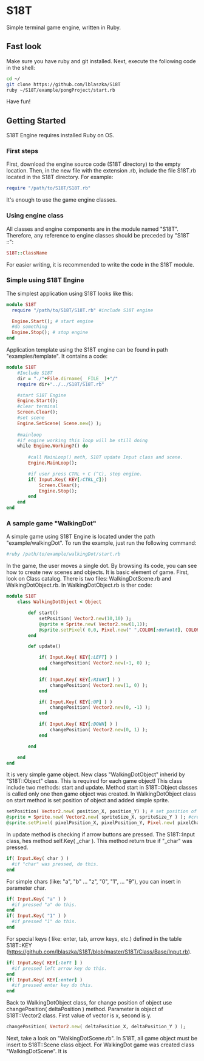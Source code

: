 # S18T
Simple terminal game engine, written in Ruby.

## Fast look
Make sure you have ruby and git installed. Next, execute the following code in the shell:
```bash
cd ~/
git clone https://github.com/lblaszka/S18T
ruby ~/S18T/example/pongProject/start.rb

```
Have fun!

## Getting Started
S18T Engine requires installed Ruby on OS.
### First steps
First, download the engine source code (S18T directory) to the empty location. Then, in the new file with the extension .rb, include the file S18T.rb located in the S18T directory. For example:
```Ruby
require "/path/to/S18T/S18T.rb"
```
It's enough to use the game engine classes.

### Using engine class
All classes and engine components are in the module named "S18T". Therefore, any reference to engine classes should be preceded by "S18T ::":
```Ruby
S18T::ClassName
```
For easier writing, it is recommended to write the code in the S18T module.

### Simple using S18T Engine
The simplest application using S18T looks like this:
```Ruby
module S18T
  require "/path/to/S18T/S18T.rb" #include S18T engine

  Engine.Start(); # start engine
  #do something
  Engine.Stop(); # stop engine
end
```
Application template using the S18T engine can be found in path "examples/template". It contains a code:
```Ruby
module S18T
    #Include S18T
    dir = "./"+File.dirname(__FILE__)+"/"
    require dir+"../../S18T/S18T.rb"

    #start S18T Engine
    Engine.Start();
    #clear terminal
    Screen.Clear();
    #set scene
    Engine.SetScene( Scene.new() );
    
    #mainloop
    #if engine working this loop will be still doing
    while Engine.Working?() do
        
        #call MainLoop() meth, S18T update Input class and scene.
        Engine.MainLoop();

        #if user press CTRL + C (^C), stop engine.
        if( Input.Key( KEY[:CTRL_C]))
            Screen.Clear();
            Engine.Stop();
        end
    end
end
```

### A sample game "WalkingDot"
A simple game using S18T Engine is located under the path "example/walkingDot". To run the example, just run the following command:
```Bash
#ruby /path/to/example/walkingDot/start.rb
```
In the game, the user moves a single dot. By browsing its code, you can see how to create new scenes and objects. It is basic element of game.
First, look on Class catalog. There is two files: WalkingDotScene.rb and WalkingDotObject.rb. In WalkingDotObject.rb is ther code:
```ruby
module S18T
    class WalkingDotObject < Object

        def start()
            setPosition( Vector2.new(10,10) );
            @sprite = Sprite.new( Vector2.new(1,1));
            @sprite.setPixel( 0,0, Pixel.new(" ",COLOR[:default], COLOR[:blue]));
        end

        def update()

            if( Input.Key( KEY[:LEFT] ) )
                changePosition( Vector2.new(-1, 0) );
            end

            if( Input.Key( KEY[:RIGHT] ) )
                changePosition( Vector2.new(1, 0) );
            end

            if( Input.Key( KEY[:UP] ) )
                changePosition( Vector2.new(0, -1) );
            end

            if( Input.Key( KEY[:DOWN] ) )
                changePosition( Vector2.new(0, 1) );
            end

        end

    end
end
```
It is very simple game object. New class "WalkingDotObject" inherid by "S18T::Object" class. This is required for each game object!
This class include two methods: start and update. Method start in S18T::Object classes is called only one then game object was created. In WalkingDotObject class on start method is set position of object and added simple sprite.
```ruby
setPosition( Vector2.new( position_X, position_Y) ); # set position of game object
@sprite = Sprite.new( Vector2.new( spriteSize_X, spriteSize_Y ) ); #created new S18T::Sprite object and set as @sprite 
@sprite.setPixel( pixelPosition_X, pixelPosition_Y, Pixel.new( pixelChar, fontColor, backgroundColor ) ); #in created sprite on size 1x1, set pixel on position x and y.
```
In update method is checking if arrow buttons are pressed. The S18T::Input class, hes method self.Key( \_char ). This method return true if "\_char" was pressed.
```ruby
if( Input.Key( char ) )
  #if "char" was pressed, do this.
end
```
For simple chars (like: "a", "b" ... "z", "0", "1", ... "9"), you can insert in parameter char.
```ruby
if( Input.Key( "a" ) )
  #if pressed "a" do this.
end
if( Input.Key( "1" ) )
  #if pressed "1" do this.
end
```
For special keys ( like: enter, tab, arrow keys, etc.) defined in the table S18T::KEY (https://github.com/lblaszka/S18T/blob/master/S18T/Class/Base/Input.rb).
```ruby
if( Input.Key( KEY[:left ] )
  #if pressed left arrow key do this.
end
if( Input.Key( KEY[:enter] )
  #if pressed enter key do this.
end
```
Back to WalkingDotObject class, for change position of object use changePosition( deltaPosition ) method. Parameter is object of S18T::Vector2 class. First value of vector is x, second is y.
```ruby
changePosition( Vector2.new( deltaPosition_X, deltaPosition_Y ) );
```
Next, take a look on "WalkingDotScene.rb". In S18T, all game object must be insert to S18T::Scene class object. For WalkingDot game was created class "WalkingDotScene". It is 
